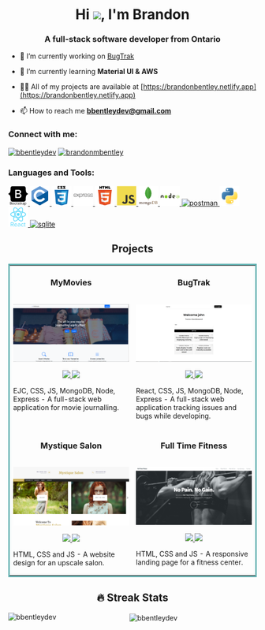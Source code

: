<h1 align="center">Hi <img src="https://media.giphy.com/media/hvRJCLFzcasrR4ia7z/giphy.gif" width="35">, I'm Brandon</h1>
<h3 align="center">A full-stack software developer from Ontario</h3>

- 🔭 I’m currently working on [BugTrak](https://github.com/BBentleyDev/BugTrak)

- 🌱 I’m currently learning **Material UI & AWS**

- 👨‍💻 All of my projects are available at [https://brandonbentley.netlify.app](https://brandonbentley.netlify.app)

- 📫 How to reach me **bbentleydev@gmail.com**

<h3 align="left">Connect with me:</h3>
<p align="left">
<a href="https://twitter.com/bbentleydev" target="blank"><img align="center" src="https://raw.githubusercontent.com/rahuldkjain/github-profile-readme-generator/master/src/images/icons/Social/twitter.svg" alt="bbentleydev" height="30" width="40" /></a>
<a href="https://linkedin.com/in/brandonmbentley" target="blank"><img align="center" src="https://raw.githubusercontent.com/rahuldkjain/github-profile-readme-generator/master/src/images/icons/Social/linked-in-alt.svg" alt="brandonmbentley" height="30" width="40" /></a>
</p>

<h3 align="left">Languages and Tools:</h3>
<p align="left"> <a href="https://getbootstrap.com" target="_blank" rel="noreferrer"> <img src="https://raw.githubusercontent.com/devicons/devicon/master/icons/bootstrap/bootstrap-plain-wordmark.svg" alt="bootstrap" width="40" height="40"/> </a> <a href="https://www.cprogramming.com/" target="_blank" rel="noreferrer"> <img src="https://raw.githubusercontent.com/devicons/devicon/master/icons/c/c-original.svg" alt="c" width="40" height="40"/> </a> <a href="https://www.w3schools.com/css/" target="_blank" rel="noreferrer"> <img src="https://raw.githubusercontent.com/devicons/devicon/master/icons/css3/css3-original-wordmark.svg" alt="css3" width="40" height="40"/> </a> <a href="https://expressjs.com" target="_blank" rel="noreferrer"> <img src="https://raw.githubusercontent.com/devicons/devicon/master/icons/express/express-original-wordmark.svg" alt="express" width="40" height="40"/> </a> <a href="https://www.w3.org/html/" target="_blank" rel="noreferrer"> <img src="https://raw.githubusercontent.com/devicons/devicon/master/icons/html5/html5-original-wordmark.svg" alt="html5" width="40" height="40"/> </a> <a href="https://developer.mozilla.org/en-US/docs/Web/JavaScript" target="_blank" rel="noreferrer"> <img src="https://raw.githubusercontent.com/devicons/devicon/master/icons/javascript/javascript-original.svg" alt="javascript" width="40" height="40"/> </a> <a href="https://www.mongodb.com/" target="_blank" rel="noreferrer"> <img src="https://raw.githubusercontent.com/devicons/devicon/master/icons/mongodb/mongodb-original-wordmark.svg" alt="mongodb" width="40" height="40"/> </a> <a href="https://nodejs.org" target="_blank" rel="noreferrer"> <img src="https://raw.githubusercontent.com/devicons/devicon/master/icons/nodejs/nodejs-original-wordmark.svg" alt="nodejs" width="40" height="40"/> </a> <a href="https://postman.com" target="_blank" rel="noreferrer"> <img src="https://www.vectorlogo.zone/logos/getpostman/getpostman-icon.svg" alt="postman" width="40" height="40"/> </a> <a href="https://www.python.org" target="_blank" rel="noreferrer"> <img src="https://raw.githubusercontent.com/devicons/devicon/master/icons/python/python-original.svg" alt="python" width="40" height="40"/> </a> <a href="https://reactjs.org/" target="_blank" rel="noreferrer"> <img src="https://raw.githubusercontent.com/devicons/devicon/master/icons/react/react-original-wordmark.svg" alt="react" width="40" height="40"/> </a> <a href="https://www.sqlite.org/" target="_blank" rel="noreferrer"> <img src="https://www.vectorlogo.zone/logos/sqlite/sqlite-icon.svg" alt="sqlite" width="40" height="40"/> </a> </p>

<h2 align="center">Projects</h2>
<table bordercolor="#66b2b2">
  <tr>
   <td width="50%" valign="top">
      <h3 align="center">MyMovies</h3>
        <br />
        <a target="_blank" href="https://mymovies-webapp.herokuapp.com/">
            <img src="readme-thumbnails/moviesNew.png" width="100%" alt="MyMovies image"/>
        </a>
        <br />
        <p align="center">
            <a href="https://github.com/BBentleyDev/MyMovies" target="_blank">
              <img src="https://img.shields.io/static/v1?label=|&message=REPO&color=23555f&style=plastic&logo=github&logo-color=white"/>
            </a>
          <a href="https://mymovies-webapp.herokuapp.com/" target="_blank">
            <img src="https://img.shields.io/static/v1?label=|&message=WEBSITE&color=cdf998&style=plastic&logo=wordpress&logo-color=white"/>
          </a>
        </p>
        <p>EJC, CSS, JS, MongoDB, Node, Express - A full-stack web application for movie journalling.</p>
    </td>
       <td width="50%" valign="top">
      <h3 align="center">BugTrak</h3>
        <br />
        <a target="_blank" href="https://github.com/BBentleyDev/BugTrak">
            <img src="readme-thumbnails/BugTrak.PNG" width="100%" alt="BugTrak image"/>
        </a>
        <br />
        <p align="center">
            <a href="https://bentleybugtrak.herokuapp.com/" target="_blank">
              <img src="https://img.shields.io/static/v1?label=|&message=REPO&color=23555f&style=plastic&logo=github&logo-color=white"/>
            </a>
          <a href="https://bentleybugtrak.herokuapp.com/" target="_blank">
            <img src="https://img.shields.io/static/v1?label=|&message=WEBSITE&color=cdf998&style=plastic&logo=wordpress&logo-color=white"/>
          </a>
        </p>
        <p>React, CSS, JS, MongoDB, Node, Express - A full-stack web application tracking issues and bugs while developing.</p>
    </td>
  </tr>
  <tr>
    <td width="50%" valign="top">
      <h3 align="center">Mystique Salon</h3>
        <br />
        <a target="_blank" href="https://mystiquesalon.netlify.app/">
            <img src="readme-thumbnails/salon.png" width="100%" alt="salon image"/>
        </a>
        <br />
        <p align="center">
            <a href="https://github.com/BBentleyDev/mystique-salon" target="_blank">
              <img src="https://img.shields.io/static/v1?label=|&message=REPO&color=23555f&style=plastic&logo=github&logo-color=white"/>
            </a>
          <a href="https://mystiquesalon.netlify.app/" target="_blank">
            <img src="https://img.shields.io/static/v1?label=|&message=WEBSITE&color=cdf998&style=plastic&logo=wordpress&logo-color=white"/>
          </a>
        </p>
        <p>HTML, CSS and JS - A website design for an upscale salon.</p>
    </td>
    <td width="50%" valign="top">
      <h3 align="center">Full Time Fitness</h3>
        <br />
        <a target="_blank" href="https://fulltimefitness.netlify.app/">
            <img src="readme-thumbnails/fitness.png" width="100%" alt="fitness image"/>
        </a>
        <br />
        <p align="center">       
  <a href="https://github.com/BBentleyDev/full-time-fitness" target="_blank">
    <img src="https://img.shields.io/static/v1?label=|&message=REPO&color=23555f&style=plastic&logo=github&logo-color=white"/>
  </a>  
  <a href="https://fulltimefitness.netlify.app/" target="_blank">
    <img src="https://img.shields.io/static/v1?label=|&message=WEBSITE&color=cdf998&style=plastic&logo=wordpress&logo-color=white"/>
  </a>
      </p>
        <p>HTML, CSS and JS - A responsive landing page for a fitness center.</p>
    </td>
  </tr>
</table>

<h2 align="center">🔥 Streak Stats</h2>

<p><img width="48.75%" align="left" src="https://github-readme-stats.vercel.app/api/top-langs?username=bbentleydev&show_icons=true&locale=en&layout=compact" alt="bbentleydev" /></p>

<p><img width="48.75%" align="center" src="https://github-readme-streak-stats.herokuapp.com/?user=bbentleydev&" alt="bbentleydev" /></p>

